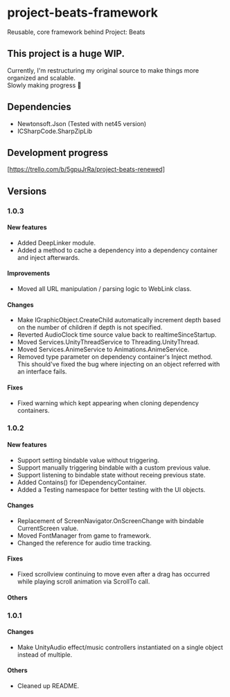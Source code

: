 # project-beats-framework
Reusable, core framework behind Project: Beats
  
## This project is a huge WIP.
Currently, I'm restructuring my original source to make things more organized and scalable.  
Slowly making progress 🧩

## Dependencies
- Newtonsoft.Json (Tested with net45 version)
- ICSharpCode.SharpZipLib

## Development progress
[https://trello.com/b/5gpuJrRa/project-beats-renewed]

## Versions
### 1.0.3
#### New features
- Added DeepLinker module.
- Added a method to cache a dependency into a dependency container and inject afterwards.
#### Improvements
- Moved all URL manipulation / parsing logic to WebLink class.
#### Changes
- Make IGraphicObject.CreateChild automatically increment depth based on the number of children if depth is not specified.
- Reverted AudioClock time source value back to realtimeSinceStartup.
- Moved Services.UnityThreadService to Threading.UnityThread.
- Moved Services.AnimeService to Animations.AnimeService.
- Removed type parameter on dependency container's Inject method. This should've fixed the bug where injecting on an object referred with an interface fails.
#### Fixes
- Fixed warning which kept appearing when cloning dependency containers.

### 1.0.2
#### New features
- Support setting bindable value without triggering.
- Support manually triggering bindable with a custom previous value.
- Support listening to bindable state without receing previous state.
- Added Contains<T>() for IDependencyContainer.
- Added a Testing namespace for better testing with the UI objects.
#### Changes
- Replacement of ScreenNavigator.OnScreenChange with bindable CurrentScreen value.
- Moved FontManager from game to framework.
- Changed the reference for audio time tracking.
#### Fixes
- Fixed scrollview continuing to move even after a drag has occurred while playing scroll animation via ScrollTo call.
#### Others

### 1.0.1
#### Changes
- Make UnityAudio effect/music controllers instantiated on a single object instead of multiple.
#### Others
- Cleaned up README.